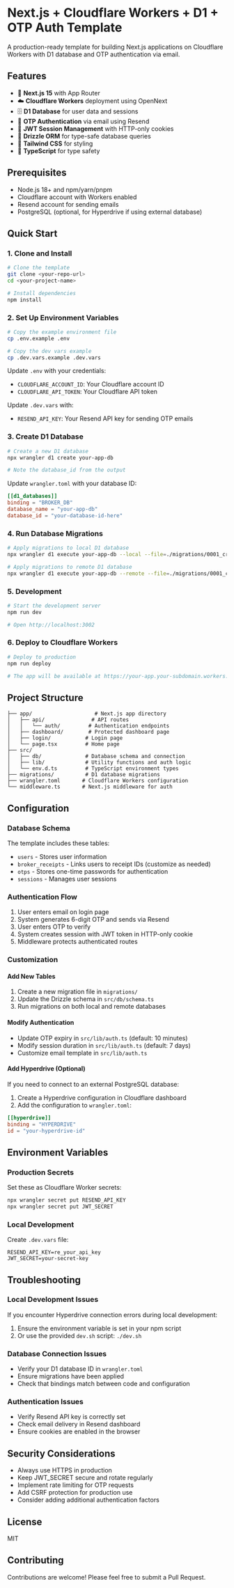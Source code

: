 # Next.js + Cloudflare Workers + D1 + OTP Auth Template

A production-ready template for building Next.js applications on Cloudflare Workers with D1 database and OTP authentication via email.

## Features

- 🚀 **Next.js 15** with App Router
- ☁️ **Cloudflare Workers** deployment using OpenNext
- 🗄️ **D1 Database** for user data and sessions
- 🔐 **OTP Authentication** via email using Resend
- 🔑 **JWT Session Management** with HTTP-only cookies
- 💾 **Drizzle ORM** for type-safe database queries
- 🎨 **Tailwind CSS** for styling
- 📝 **TypeScript** for type safety

## Prerequisites

- Node.js 18+ and npm/yarn/pnpm
- Cloudflare account with Workers enabled
- Resend account for sending emails
- PostgreSQL (optional, for Hyperdrive if using external database)

## Quick Start

### 1. Clone and Install

```bash
# Clone the template
git clone <your-repo-url>
cd <your-project-name>

# Install dependencies
npm install
```

### 2. Set Up Environment Variables

```bash
# Copy the example environment file
cp .env.example .env

# Copy the dev vars example
cp .dev.vars.example .dev.vars
```

Update `.env` with your credentials:
- `CLOUDFLARE_ACCOUNT_ID`: Your Cloudflare account ID
- `CLOUDFLARE_API_TOKEN`: Your Cloudflare API token

Update `.dev.vars` with:
- `RESEND_API_KEY`: Your Resend API key for sending OTP emails

### 3. Create D1 Database

```bash
# Create a new D1 database
npx wrangler d1 create your-app-db

# Note the database_id from the output
```

Update `wrangler.toml` with your database ID:
```toml
[[d1_databases]]
binding = "BROKER_DB"
database_name = "your-app-db"
database_id = "your-database-id-here"
```

### 4. Run Database Migrations

```bash
# Apply migrations to local D1 database
npx wrangler d1 execute your-app-db --local --file=./migrations/0001_create_tables.sql

# Apply migrations to remote D1 database
npx wrangler d1 execute your-app-db --remote --file=./migrations/0001_create_tables.sql
```

### 5. Development

```bash
# Start the development server
npm run dev

# Open http://localhost:3002
```

### 6. Deploy to Cloudflare Workers

```bash
# Deploy to production
npm run deploy

# The app will be available at https://your-app.your-subdomain.workers.dev
```

## Project Structure

```
├── app/                    # Next.js app directory
│   ├── api/               # API routes
│   │   └── auth/         # Authentication endpoints
│   ├── dashboard/        # Protected dashboard page
│   ├── login/           # Login page
│   └── page.tsx         # Home page
├── src/
│   ├── db/              # Database schema and connection
│   ├── lib/             # Utility functions and auth logic
│   └── env.d.ts         # TypeScript environment types
├── migrations/          # D1 database migrations
├── wrangler.toml       # Cloudflare Workers configuration
└── middleware.ts       # Next.js middleware for auth
```

## Configuration

### Database Schema

The template includes these tables:
- `users` - Stores user information
- `broker_receipts` - Links users to receipt IDs (customize as needed)
- `otps` - Stores one-time passwords for authentication
- `sessions` - Manages user sessions

### Authentication Flow

1. User enters email on login page
2. System generates 6-digit OTP and sends via Resend
3. User enters OTP to verify
4. System creates session with JWT token in HTTP-only cookie
5. Middleware protects authenticated routes

### Customization

#### Add New Tables

1. Create a new migration file in `migrations/`
2. Update the Drizzle schema in `src/db/schema.ts`
3. Run migrations on both local and remote databases

#### Modify Authentication

- Update OTP expiry in `src/lib/auth.ts` (default: 10 minutes)
- Modify session duration in `src/lib/auth.ts` (default: 7 days)
- Customize email template in `src/lib/auth.ts`

#### Add Hyperdrive (Optional)

If you need to connect to an external PostgreSQL database:

1. Create a Hyperdrive configuration in Cloudflare dashboard
2. Add the configuration to `wrangler.toml`:

```toml
[[hyperdrive]]
binding = "HYPERDRIVE"
id = "your-hyperdrive-id"
```

## Environment Variables

### Production Secrets

Set these as Cloudflare Worker secrets:

```bash
npx wrangler secret put RESEND_API_KEY
npx wrangler secret put JWT_SECRET
```

### Local Development

Create `.dev.vars` file:

```
RESEND_API_KEY=re_your_api_key
JWT_SECRET=your-secret-key
```

## Troubleshooting

### Local Development Issues

If you encounter Hyperdrive connection errors during local development:

1. Ensure the environment variable is set in your npm script
2. Or use the provided `dev.sh` script: `./dev.sh`

### Database Connection Issues

- Verify your D1 database ID in `wrangler.toml`
- Ensure migrations have been applied
- Check that bindings match between code and configuration

### Authentication Issues

- Verify Resend API key is correctly set
- Check email delivery in Resend dashboard
- Ensure cookies are enabled in the browser

## Security Considerations

- Always use HTTPS in production
- Keep JWT_SECRET secure and rotate regularly
- Implement rate limiting for OTP requests
- Add CSRF protection for production use
- Consider adding additional authentication factors

## License

MIT

## Contributing

Contributions are welcome! Please feel free to submit a Pull Request.